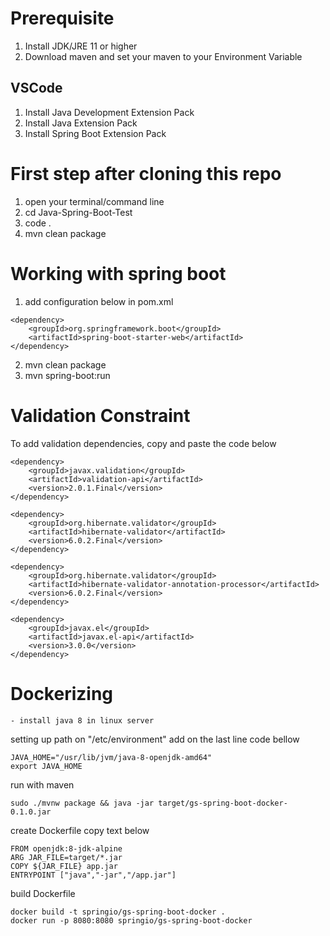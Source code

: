 # Prerequisite
1. Install JDK/JRE 11 or higher
2. Download maven and set your maven to your Environment Variable
## VSCode
1. Install Java Development Extension Pack
2. Install Java Extension Pack
3. Install Spring Boot Extension Pack

# First step after cloning this repo
1. open your terminal/command line
2. cd Java-Spring-Boot-Test
3. code .
4. mvn clean package

# Working with spring boot
1. add configuration below in pom.xml
```
<dependency>
    <groupId>org.springframework.boot</groupId>
    <artifactId>spring-boot-starter-web</artifactId>
</dependency>
```
2. mvn clean package
3. mvn spring-boot:run

# Validation Constraint
To add validation dependencies, copy and paste the code below
```
<dependency>
    <groupId>javax.validation</groupId>
    <artifactId>validation-api</artifactId>
    <version>2.0.1.Final</version>
</dependency>

<dependency>
    <groupId>org.hibernate.validator</groupId>
    <artifactId>hibernate-validator</artifactId>
    <version>6.0.2.Final</version>
</dependency>

<dependency>
    <groupId>org.hibernate.validator</groupId>
    <artifactId>hibernate-validator-annotation-processor</artifactId>
    <version>6.0.2.Final</version>
</dependency>

<dependency>
    <groupId>javax.el</groupId>
    <artifactId>javax.el-api</artifactId>
    <version>3.0.0</version>
</dependency>
```

# Dockerizing
```
- install java 8 in linux server
```

setting up path on "/etc/environment"
add on the last line code bellow
```
JAVA_HOME="/usr/lib/jvm/java-8-openjdk-amd64"
export JAVA_HOME
```

run with maven
```
sudo ./mvnw package && java -jar target/gs-spring-boot-docker-0.1.0.jar
```

create Dockerfile copy text below
```
FROM openjdk:8-jdk-alpine
ARG JAR_FILE=target/*.jar
COPY ${JAR_FILE} app.jar
ENTRYPOINT ["java","-jar","/app.jar"]
```

build Dockerfile
```
docker build -t springio/gs-spring-boot-docker .
docker run -p 8080:8080 springio/gs-spring-boot-docker
```
